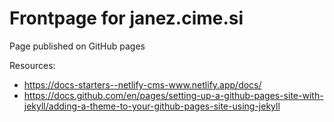 # Frontpage for janez.cime.si

Page published on GitHub pages

Resources:
- https://docs-starters--netlify-cms-www.netlify.app/docs/
- https://docs.github.com/en/pages/setting-up-a-github-pages-site-with-jekyll/adding-a-theme-to-your-github-pages-site-using-jekyll
